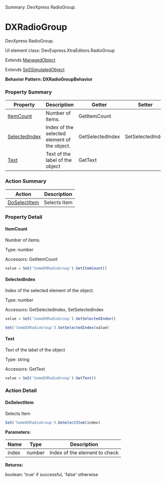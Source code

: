 Summary: DevXpress RadioGroup.

# DXRadioGroup

DevXpress RadioGroup.
 
UI element class: DevExpress.XtraEditors.RadioGroup

Extends [ManagedObject](ManagedObject.md)

Extends [SeSSimulatedObject](SeSSimulatedObject.md)





**Behavior Pattern: DXRadioGroupBehavior**


<!-- ============================== property summary ========================== -->



### Property Summary
| **Property** | **Description** | **Getter** | **Setter** |
| ------------ | --------------- | ---------- | ---------- |
| [ItemCount](#itemcount) | Number of items. | GetItemCount |  |
| [SelectedIndex](#selectedindex) | Index of the selected element of the object. | GetSelectedIndex | SetSelectedIndex |
| [Text](#text) | Text of the label of the object | GetText |  |



<!-- ============================== action summary ========================== -->



### Action Summary
|  **Action** | **Description** | 
| ----------- | --------------- |
|  [DoSelectItem](#doselectitem) | Selects Item |



<!-- ============================== property detail ========================== -->

### Property Detail

<a name="ItemCount"></a>
#### ItemCount

Number of items.



Type: number


Accessors: GetItemCount

```javascript
value = SeS('SomeDXRadioGroup').GetItemCount()
```


<a name="SelectedIndex"></a>
#### SelectedIndex

Index of the selected element of the object.



Type: number


Accessors: GetSelectedIndex, SetSelectedIndex

```javascript
value = SeS('SomeDXRadioGroup').GetSelectedIndex()

SeS('SomeDXRadioGroup').SetSelectedIndex(value)
```


<a name="Text"></a>
#### Text

Text of the label of the object



Type: string


Accessors: GetText

```javascript
value = SeS('SomeDXRadioGroup').GetText()
```




<!-- ============================== action detail ========================== -->

### Action Detail

<a name="DoSelectItem"></a>    
#### DoSelectItem

Selects Item

```javascript
SeS('SomeDXRadioGroup').DoSelectItem(index)
```


**Parameters:**

|  **Name** | **Type** | **Description** |
| ---------- | -------- | --------------- |
| index | number |  Index of the element to check |




**Returns:**

boolean: 'true' if successful, 'false' otherwise



<a name="see.also.dxradiogroup.doselectitem"></a>

  

